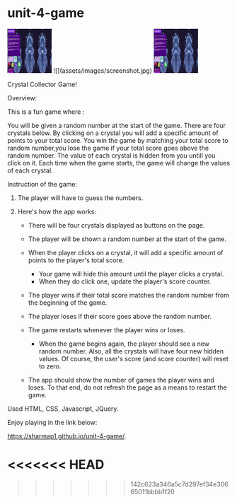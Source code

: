 # unit-4-game
<img src = "assets/images/screenshot.jpg" width = "100" height = "100">
![](assets/images/screenshot.jpg)

<img src="assets/images/screenshot.jpg" width="100" height="100"> 

Crystal Collector Game!

Overview:

This is a fun game where :

You will be given a random number at the start of the game.
There are four crystals below.
By clicking on a crystal you will add a specific amount of points to your total score.
You win the game by matching your total score to random number,you lose the game if your total score goes above the random number.
The value of each crystal is hidden from you untill you click on it.
Each time when the game starts, the game will change the values of each crystal.

Instruction of the game:
1. The player will have to guess the numbers. 

2. Here's how the app works:

   * There will be four crystals displayed as buttons on the page.

   * The player will be shown a random number at the start of the game.

   * When the player clicks on a crystal, it will add a specific amount of points to the player's total score. 

     * Your game will hide this amount until the player clicks a crystal.
     * When they do click one, update the player's score counter.

   * The player wins if their total score matches the random number from the beginning of the game.

   * The player loses if their score goes above the random number.

   * The game restarts whenever the player wins or loses.

     * When the game begins again, the player should see a new random number. Also, all the crystals will have four new hidden values. Of course, the user's score (and score counter) will reset to zero.

   * The app should show the number of games the player wins and loses. To that end, do not refresh the page as a means to restart the game.

      
Used HTML, CSS, Javascript, JQuery.

Enjoy playing in the link below:

https://sharmap1.github.io/unit-4-game/.



<<<<<<< HEAD
=======

>>>>>>> 142c623a346a5c7d297ef34e30665011bbbb1f20
